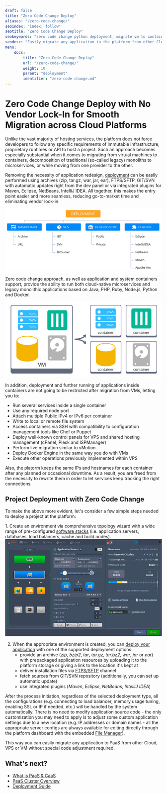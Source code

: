 ```yaml
---
draft: false
title: "Zero Code Change Deploy"
aliases: "/zero-code-change/"
seoindex: "index, follow"
seotitle: "Zero Code Change Deploy"
seokeywords: "zero code change python deployment, migrate vm to containers, zero code change ruby deployment, integrate application paas, zero code change .net deployment, php hosting paas, paas application deployment, change vm to containers, move app to paas, java deployment paas, move application to paas, migrate application paas, zero code change node.js deployment, zero code change paas, paas with zero code change, vcs deployment, migrate to paas, zero code change deployment paas, zero code change paas hosting"
seodesc: "Easily migrate any application to the platform from other Cloud, VPS or VM without special code adjustment required. Such zero code change approach allows to reduce go-to-market time and eliminates vendor lock-in."
menu: 
    docs:
        title: "Zero Code Change Deploy"
        url: "/zero-code-change/"
        weight: 10
        parent: "deployment"
        identifier: "zero-code-change.md"
---
```


# Zero Code Change Deploy with No Vendor Lock-In for Smooth Migration across Cloud Platforms
Unlike the vast majority of hosting services, the platform does not force developers to follow any specific requirements of immutable infrastructure, proprietary runtimes or API to host a project. Such an approach becomes especially substantial when it comes to migrating from virtual machines to containers, decomposition of traditional (so-called legacy) monoliths to microservices, or while moving from one provider to the other.  

Removing the necessity of application redesign, [deployment](/deployment-guide) can be easily performed using archives (zip, tar.gz, war, jar, ear), FTPS/SFTP, GIT/SVN with automatic updates right from the dev panel or via integrated plugins for Maven, Eclipse, NetBeans, IntelliJ IDEA. All together, this makes the entry point easier and more seamless, reducing go-to-market time and eliminating vendor lock-in.

![zero code change deployment sources](18de87dfc80661420d9c28efa4a217551.svg)

Zero code change approach, as well as application and system containers support, provide the ability to run both cloud-native microservices and legacy monolithic applications based on Java, PHP, Ruby, Node.js, Python and Docker.

![zero code change containers vs VM](18de87dfc80661420d9c28efa4a217552.svg)

In addition, deployment and further running of applications inside containers are not going to be restricted after migration from VMs, letting you to:

* Run several services inside a single container
* Use any required node port
* Attach multiple Public IPv4 or IPv6 per container
* Write to local or remote file system
* Access containers via SSH with compatibility to configuration management tools like Chef or Puppet
* Deploy well-known control panels for VPS and shared hosting management (cPanel, Plesk and ISPManager)
* Perform live migration similar to vMotion
* Deploy Docker Engine in the same way you do with VMs
* Execute other operations previously implemented within VPS

Also, the platorm keeps the same IPs and hostnames for each container after any planned or occasional downtime. As a result, you are freed from the necessity to rewrite them in order to let services keep tracking the right connections.

## Project Deployment with Zero Code Change
To make the above more evident, let's consider a few simple steps needed to deploy a project at the platform:

1\. Create an environment via comprehensive topology wizard with a wide range of pre-configured [software stacks](/software-stacks-versions) (i.e. application servers, databases, load balancers, cache and build nodes).
![zero code change create environment](3.png)

2. When the appropriate environment is created, you can [deploy your application](/deployment-guide) with one of the supported deployment options:
    * provide an archive (*zip*, *bzip2*, *tar*, *tar.gz*, *tar.bz2*, *war*, *jar* or *ear*) with prepackaged application resources by uploading it to the platform storage or giving a link to the location it's kept at
    * deliver installation files via [FTPS/SFTP](/ftp-ftps-support) channel
    * fetch sources from GIT/SVN repository (additionally, you can set up automatic update) 
    * use integrated plugins (*Maven*, *Eclipse*, *NetBeans*, *IntelliJ IDEA*)

After the process initiation, regardless of the selected deployment type, all the configurations (e.g. connecting to load balancer, memory usage tuning, enabling SSL or IP if needed, etc.) will be handled by the system automatically. There is no need to modify application source code - the only customization you may need to apply is to adjust some custom application settings due to a new location (e.g. IP addresses or domain names - all the appropriate server configs are always available for editing directly through the platform dashboard with the embedded [File Manager](/application-configuration)).

This way you can easily migrate any application to PaaS from other Cloud, VPS or VM without special code adjustment required.


## What's next?
* [What is PaaS & CaaS](/what-is-paas-and-caas/)
* [PaaS Cluster Overview](/software-stacks-versions/)
* [Deployment Guide](/deployment-guide/)